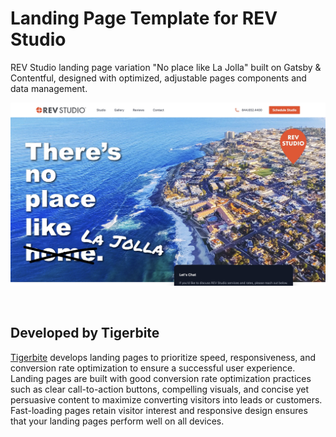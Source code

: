 # Landing Page Template for REV Studio

REV Studio landing page variation "No place like La Jolla" built on Gatsby & Contentful, designed with optimized, adjustable pages components and data management.

![The homepage of REV Studio](homepage.jpg 'REV Studio landing page variation "No place like La Jolla".')

$~$

## Developed by Tigerbite

[Tigerbite](https://tigerbite.io/) develops landing pages to prioritize speed, responsiveness, and conversion rate optimization to ensure a successful user experience. Landing pages are built with good conversion rate optimization practices such as clear call-to-action buttons, compelling visuals, and concise yet persuasive content to maximize converting visitors into leads or customers. Fast-loading pages retain visitor interest and responsive design ensures that your landing pages perform well on all devices.

$~$